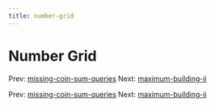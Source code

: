 ```yaml
---
title: number-grid
---
```




# Number Grid

Prev:
[missing-coin-sum-queries](missing-coin-sum-queries.md)
Next:
[maximum-building-ii](maximum-building-ii.md)

Prev:
[missing-coin-sum-queries](missing-coin-sum-queries.md)
Next:
[maximum-building-ii](maximum-building-ii.md)
